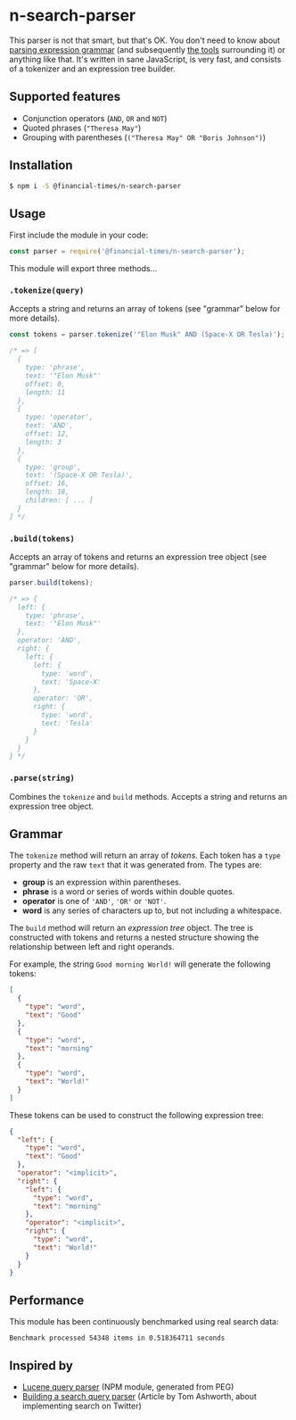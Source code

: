 # n-search-parser

This parser is not that smart, but that's OK. You don't need to know about [parsing expression grammar][1] (and subsequently [the tools][2] surrounding it) or anything like that. It's written in sane JavaScript, is very fast, and consists of a tokenizer and an expression tree builder.

## Supported features

- Conjunction operators (`AND`, `OR` and `NOT`)
- Quoted phrases (`"Theresa May"`)
- Grouping with parentheses (`("Theresa May" OR "Boris Johnson")`)

## Installation

```sh
$ npm i -S @financial-times/n-search-parser
```

## Usage

First include the module in your code:

```js
const parser = require('@financial-times/n-search-parser');
```

This module will export three methods...

### `.tokenize(query)`

Accepts a string and returns an array of tokens (see "grammar" below for more details).

```js
const tokens = parser.tokenize('"Elon Musk" AND (Space-X OR Tesla)');

/* => [
  {
    type: 'phrase',
    text: '"Elon Musk"'
    offset: 0,
    length: 11
  },
  {
    type: 'operator',
    text: 'AND',
    offset: 12,
    length: 3
  },
  {
    type: 'group',
    text: '(Space-X OR Tesla)',
    offset: 16,
    length: 18,
    children: [ ... ]
  }
] */
```

### `.build(tokens)`

Accepts an array of tokens and returns an expression tree object (see "grammar" below for more details).

```js
parser.build(tokens);

/* => {
  left: {
    type: 'phrase',
    text: '"Elon Musk"'
  },
  operator: 'AND',
  right: {
    left: {
      left: {
        type: 'word',
        text: 'Space-X'
      },
      operator: 'OR',
      right: {
        type: 'word',
        text: 'Tesla'
      }
    }
  }
} */
```

### `.parse(string)`

Combines the `tokenize` and `build` methods. Accepts a string and returns an expression tree object.

## Grammar

The `tokenize` method will return an array of _tokens_. Each token has a `type` property and the raw `text` that it was generated from. The types are:

- **group** is an expression within parentheses.
- **phrase** is a word or series of words within double quotes.
- **operator** is one of `'AND'`, `'OR'` or `'NOT'`.
- **word** is any series of characters up to, but not including a whitespace.

The `build` method will return an _expression tree_ object. The tree is constructed with tokens and returns a nested structure showing the relationship between left and right operands.

For example, the string `Good morning World!` will generate the following tokens:

```json
[
  {
    "type": "word",
    "text": "Good"
  },
  {
    "type": "word",
    "text": "morning"
  },
  {
    "type": "word",
    "text": "World!"
  }
]
```

These tokens can be used to construct the following expression tree:

```json
{
  "left": {
    "type": "word",
    "text": "Good"
  },
  "operator": "<implicit>",
  "right": {
    "left": {
      "type": "word",
      "text": "morning"
    },
    "operator": "<implicit>",
    "right": {
      "type": "word",
      "text": "World!"
    }
  }
}
```

## Performance

This module has been continuously benchmarked using real search data:

```
Benchmark processed 54348 items in 0.518364711 seconds
```

## Inspired by

- [Lucene query parser][3] (NPM module, generated from PEG)
- [Building a search query parser][4] (Article by Tom Ashworth, about implementing search on Twitter)

[1]: https://en.wikipedia.org/wiki/Parsing_expression_grammar
[2]: http://canopy.jcoglan.com/
[3]: https://github.com/thoward/lucene-query-parser.js
[4]: https://tgvashworth.com/2016/06/27/twitter-search-query-parser.html
